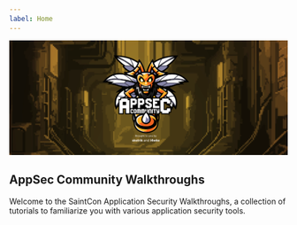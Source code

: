 ```yaml
---
label: Home
---
```


![](static/header.png)
## AppSec Community Walkthroughs

Welcome to the SaintCon Application Security Walkthroughs, a collection of tutorials to familiarize you with various application security tools.
